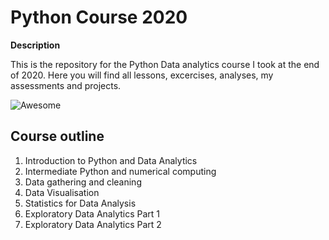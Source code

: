 # Python Course 2020

**Description**

This is the repository for the Python Data analytics course I took at the end of 2020. Here you will find all lessons, excercises, analyses, my assessments and projects.

![Awesome](https://media.giphy.com/media/5fMlYckytHM4g/giphy.gif)

## Course outline

1. Introduction to Python and Data Analytics
2. Intermediate Python and numerical computing
3. Data gathering and cleaning
4. Data Visualisation
5. Statistics for Data Analysis
6. Exploratory Data Analytics Part 1
7. Exploratory Data Analytics Part 2

